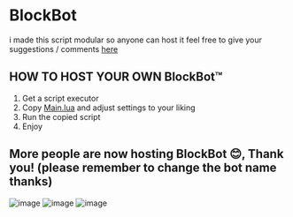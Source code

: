 # BlockBot
i made this script modular so anyone can host it
feel free to give your suggestions / comments [here](https://github.com/choke-dev/scripts/issues/1)

## HOW TO HOST YOUR OWN BlockBot™️
1. Get a script executor
2. Copy [Main.lua](https://github.com/choke-dev/scripts/blob/main/Blockate/BlockBot/Main.lua) and adjust settings to your liking
3. Run the copied script
4. Enjoy

## More people are now hosting BlockBot 😊, Thank you! (please remember to change the bot name thanks)
![image](https://github.com/choke-dev/scripts/assets/47597850/30079048-7185-4da9-9895-5d5e9b330998)
![image](https://github.com/choke-dev/scripts/assets/47597850/def9ed17-a2f2-4f51-b94c-e0da75b102c9)
![image](https://github.com/choke-dev/scripts/assets/47597850/ba62d2e8-e0a1-45c5-b7a9-a9fd9dc455a5)

